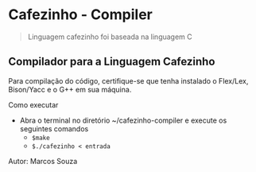 # Cafezinho - Compiler
> Linguagem cafezinho foi baseada na linguagem C

## Compilador para a Linguagem Cafezinho

Para compilação do código, certifique-se que tenha instalado o Flex/Lex, Bison/Yacc e o G++ em sua máquina.

Como executar
- Abra o terminal no diretório ~/cafezinho-compiler e execute os seguintes comandos
  - `$make`
  - `$./cafezinho < entrada`

Autor: Marcos Souza

